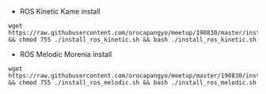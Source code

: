 

- ROS Kinetic Kame install
~~~
wget https://raw.githubusercontent.com/orocapangyo/meetup/190830/master/install_ros_kinetic.sh && chmod 755 ./install_ros_kinetic.sh && bash ./install_ros_kinetic.sh
~~~

- ROS Melodic Morenia install
~~~
wget https://raw.githubusercontent.com/orocapangyo/meetup/master/190830/install_ros_melodic.sh && chmod 755 ./install_ros_melodic.sh && bash ./install_ros_melodic.sh
~~~

